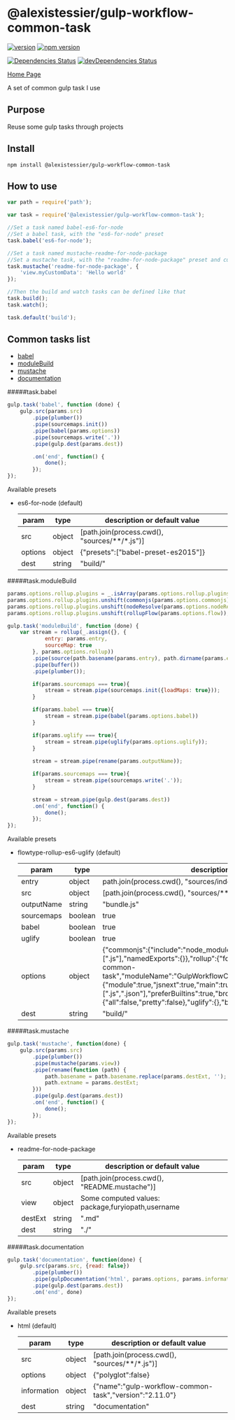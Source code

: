 @alexistessier/gulp-workflow-common-task
================

[![version](https://img.shields.io/badge/version-2.11.0-blue.svg)](https://github.com/AlexisTessier/gulp-workflow-common-task#readme)
[![npm version](https://badge.fury.io/js/%40alexistessier%2Fgulp-workflow-common-task.svg)](https://badge.fury.io/js/%40alexistessier%2Fgulp-workflow-common-task)

[![Dependencies Status](https://david-dm.org/AlexisTessier/gulp-workflow-common-task.svg)](https://david-dm.org/AlexisTessier/gulp-workflow-common-task)
[![devDependencies Status](https://david-dm.org/AlexisTessier/gulp-workflow-common-task/dev-status.svg)](https://david-dm.org/AlexisTessier/gulp-workflow-common-task#info=devDependencies)

[Home Page](https://github.com/AlexisTessier/gulp-workflow-common-task#readme)

A set of common gulp task I use

Purpose
-------

Reuse some gulp tasks through projects

Install
-------

```
npm install @alexistessier/gulp-workflow-common-task
```

How to use
----------

```javascript
var path = require('path');

var task = require('@alexistessier/gulp-workflow-common-task');

//Set a task named babel-es6-for-node
//Set a babel task, with the "es6-for-node" preset
task.babel('es6-for-node');

//Set a task named mustache-readme-for-node-package
//Set a mustache task, with the "readme-for-node-package" preset and custom params
task.mustache('readme-for-node-package', {
	'view.myCustomData': 'Hello world'
});

//Then the build and watch tasks can be defined like that
task.build();
task.watch();

task.default('build');
```

Common tasks list
-----------------

- [babel](#taskbabel)
- [moduleBuild](#taskmodulebuild)
- [mustache](#taskmustache)
- [documentation](#taskdocumentation)

#####task.babel
```javascript
gulp.task('babel', function (done) {
	gulp.src(params.src)
		.pipe(plumber())
		.pipe(sourcemaps.init())
		.pipe(babel(params.options))
		.pipe(sourcemaps.write('.'))
		.pipe(gulp.dest(params.dest))

		.on('end', function() {
			done();
		});
});
```

Available presets

- es6-for-node (default)

	param|type|description or default value
	--------|--------|--------
	src|object|[path.join(process.cwd(), "sources/**/*.js")]
	options|object|{"presets":["babel-preset-es2015"]}
	dest|string|"build/"



#####task.moduleBuild
```javascript
params.options.rollup.plugins = _.isArray(params.options.rollup.plugins) ? params.options.rollup.plugins : [];
params.options.rollup.plugins.unshift(commonjs(params.options.commonjs));
params.options.rollup.plugins.unshift(nodeResolve(params.options.nodeResolve));
params.options.rollup.plugins.unshift(rollupFlow(params.options.flow));

gulp.task('moduleBuild', function (done) {
	var stream = rollup(_.assign({}, {
			entry: params.entry,
			sourceMap: true
		}, params.options.rollup))
		.pipe(source(path.basename(params.entry), path.dirname(params.entry)))
		.pipe(buffer())
		.pipe(plumber());

		if(params.sourcemaps === true){
			stream = stream.pipe(sourcemaps.init({loadMaps: true}));
		}

		if(params.babel === true){
			stream = stream.pipe(babel(params.options.babel))
		}

		if(params.uglify === true){
			stream = stream.pipe(uglify(params.options.uglify));
		}
		
		stream = stream.pipe(rename(params.outputName));

		if(params.sourcemaps === true){
			stream = stream.pipe(sourcemaps.write('.'));
		}

		stream = stream.pipe(gulp.dest(params.dest))
		.on('end', function() {
			done();
		});
});
```

Available presets

- flowtype-rollup-es6-uglify (default)

	param|type|description or default value
	--------|--------|--------
	entry|object|path.join(process.cwd(), "sources/index.js")
	src|object|[path.join(process.cwd(), "sources/**/*.js")]
	outputName|string|"bundle.js"
	sourcemaps|boolean|true
	babel|boolean|true
	uglify|boolean|true
	options|object|{"commonjs":{"include":"node_modules/**","exclude":[],"extensions":[".js"],"namedExports":{}},"rollup":{"format":"umd","moduleId":"gulp-workflow-common-task","moduleName":"GulpWorkflowCommonTask","indent":false},"nodeResolve":{"module":true,"jsnext":true,"main":true,"skip":[],"extensions":[".js",".json"],"preferBuiltins":true,"browser":true},"flow":{"all":false,"pretty":false},"uglify":{},"babel":{"presets":["es2015"]}}
	dest|string|"build/"



#####task.mustache
```javascript
gulp.task('mustache', function(done) {
	gulp.src(params.src)
		.pipe(plumber())
		.pipe(mustache(params.view))
		.pipe(rename(function (path) {
			path.basename = path.basename.replace(params.destExt, '');
			path.extname = params.destExt;
		}))
		.pipe(gulp.dest(params.dest))
		.on('end', function() {
			done();
		});
});
```

Available presets

- readme-for-node-package

	param|type|description or default value
	--------|--------|--------
	src|object|[path.join(process.cwd(), "README.mustache")]
	view|object|Some computed values: package,furyiopath,username
	destExt|string|".md"
	dest|string|"./"



#####task.documentation
```javascript
gulp.task('documentation', function(done) {
	gulp.src(params.src, {read: false})
		.pipe(plumber())
		.pipe(gulpDocumentation('html', params.options, params.information))
		.pipe(gulp.dest(params.dest))
		.on('end', done)
});
```

Available presets

- html (default)

	param|type|description or default value
	--------|--------|--------
	src|object|[path.join(process.cwd(), "sources/**/*.js")]
	options|object|{"polyglot":false}
	information|object|{"name":"gulp-workflow-common-task","version":"2.11.0"}
	dest|string|"documentation"


